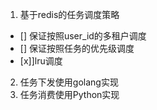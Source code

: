 1. 基于redis的任务调度策略
  - [] 保证按照user_id的多租户调度
  - [] 保证按照任务的优先级调度
  - [x]]lru调度
2. 任务下发使用golang实现
3. 任务消费使用Python实现
